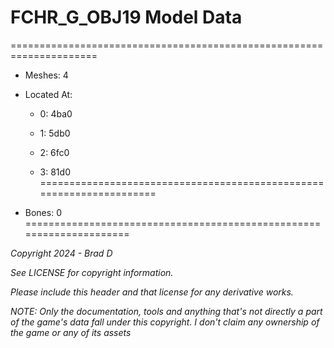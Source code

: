 # FCHR_G_OBJ19 Model Data
=====================================================================

* Meshes: 4

* Located At:

  * 0: 4ba0

  * 1: 5db0

  * 2: 6fc0

  * 3: 81d0
=====================================================================

* Bones: 0
=====================================================================

*Copyright 2024 - Brad D*

*See LICENSE for copyright information.*

*Please include this header and that license for any derivative works.*

*NOTE: Only the documentation, tools and anything that's not directly a part of the game's data fall under this copyright. I don't claim any ownership of the game or any of its assets*
